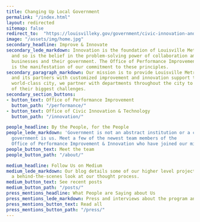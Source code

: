 ```yaml
---
title: Changing Up Local Government
permalink: "/index.html"
layout: redirected
sitemap: false
redirect_to:  "https://louisvilleky.gov/government/civic-innovation-and-technology/civic-innovation"
image: "/assets/img/home.jpg"
secondary_headline: Improve & Innovate
secondary_lede_markdown: Innovation is the foundation of Louisville Metro Government,
  and so is the belief in the problem-solving power of collaboration among citizens,
  businesses and their government. The Office of Performance Improvement & Innovation
  is the manifestation of our commitment to these principles.
secondary_paragraph_markdown: Our mission is to provide Louisville Metro Government
  and its partners with customized improvement and innovation support to create a
  world-class city, we partner with departments throughout the city to tackle some
  of their biggest challenges.
secondary_section_buttons:
- button_text: Office of Performance Improvement
  button_path: "/performance/"
- button_text: Office of Civic Innovation & Technology
  button_path: "/innovation/"

people_headline: By the People, for the People
people_lede_markdown: 'Government is not an abstract institution or a concept. Our
  government is us. Meet a few of the newest team members of the
  Office of Performance Improvement & Innovation who have joined our mission.'
people_button_text: Meet the team
people_button_path: "/about/"

medium_headline: Follow Us on Medium
medium_lede_markdown: Our blog details some of our higher level projects, and gives
  a behind-the-scenes look at our thought process.
medium_button_text: See recent posts
medium_button_path: "/posts/"
press_mentions_headline: What People are Saying about Us
press_mentions_lede_markdown: Press and interviews about the program and projects.
press_mentions_button_text: Read all
press_mentions_button_path: "/press/"
---
```

